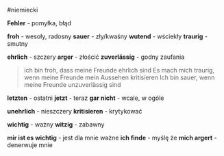 #niemiecki 

**Fehler** - pomyłka, błąd

**froh** - wesoły, radosny
**sauer** - zły/kwaśny
**wutend** - wściekły
**traurig** - smutny

**ehrlich** - szczery
**arger** - złościć
**zuverlässig** - godny zaufania

> ich bin froh, dass meine Freunde ehrlich sind
> Es mach mich traurig, wenn meine Freunde mein Aussehen kritisieren
> Ich bin sauer, wenn meine Freunde unzuverlässig sind

**letzten** - ostatni
**jetzt** - teraz
**gar nicht** - wcale, w ogóle

**unehrlich** - nieszczery
**kritisieren** - krytykować

**wichtig** - ważny
**witzig** - zabawny

**mir ist es wichtig** - jest dla mnie ważne
**ich finde** - myślę że
**mich argert** - denerwuje mnie
